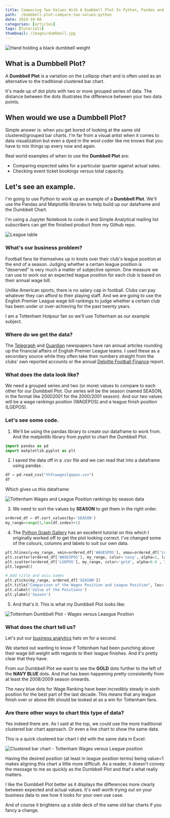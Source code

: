 ```yaml
---
title: Comparing Two Values With A Dumbbell Plot In Python, Pandas and Matplotlib
path:  /dumbbell-plot-compare-two-values-python
date: 2019-10-08
categories: [articles]
tags: [tutorials]
thumbnail: /images/dumbbell.jpg
---
```

![Hand holding a black dumbbell weight](/images/dumbbell.jpg)

## What is a Dumbbell Plot?

A **Dumbbell Plot** is a variation on the Lollipop chart and is often used as an alternative to the traditional clustered bar chart.

It's made up of dot plots with two or more grouped series of data. The distance between the dots illustrates the difference between your two data points.

## When would we use a Dumbbell Plot?

Simple answer is: when you get bored of looking at the same old clustered/grouped bar charts. I'm far from a visual artist when it comes to data visualization but even a dyed in the wool coder like me knows that you have to mix things up every now and again.

Real world examples of when to use the **Dumbbell Plot** are:

- Comparing expected sales for a particular quarter against actual sales.
- Checking event ticket bookings versus total capacity.

## Let's see an example.

I'm going to use Python to work up an example of a **Dumbbell Plot**. We'll use the Pandas and Matplotlib libraries to help build up our dataframe and the Dumbbell Chart.

I'm using a Jupyter Notebook to code in and Simple Analytical mailing list subscribers can get the finished product from my Github repo.

![League table](/images/_91301441_leaguetable.png)

### What's our business problem?

Football fans tie themselves up in knots over their club's league position at the end of a season. Judging whether a certain league position is "deserved" is very much a matter of subjective opinion. One measure we can use to work out an expected league position for each club is based on their annual wage bill.

Unlike American sports, there is no salary cap in football. Clubs can pay whatever they can afford to their playing staff. And we are going to use the English Premier League wage bill rankings to judge whether a certain club has been under or over-achieving for the past twenty years.

I am a Tottenham Hotpsur fan so we'll use Tottenham as our example subject.

### Where do we get the data?

The [Telegraph](https://www.telegraph.co.uk/) and [Guardian](https://www.theguardian.com/uk) newspapers have ran annual articles rounding up the financial affairs of English Premier League teams. I used these as a secondary source while they often take their numbers straight from the clubs' own reported accounts or the annual [Deloitte Football Finance](https://www2.deloitte.com/uk/en/pages/sports-business-group/articles/annual-review-of-football-finance.html) report.

### What does the data look like?

We need a grouped series and two (or more) values to compare to each other for our Dumbbell Plot. Our series will be the season (named SEASON, in the format like 20002001 for the 2000/2001 season). And our two values will be a wage rankings position (WAGEPOS) and a league finish position (LGEPOS).

### Let's see some code.

1) We'll be using the pandas library to create our dataframe to work from. And the matplotlib library from pyplot to chart the Dumbbell Plot.


```python
import pandas as pd
import matplotlib.pyplot as plt
```

2) I saved the data off in a .csv file and we can read that into a dataframe using pandas .

```python
df = pd.read_csv("thfcwageslgepos.csv")
df
```

Which gives us this dataframe:

![Tottenham Wages and League Position rankings by season data](/images/thfcwageslge_df.png)

3) We need to sort the values by **SEASON** to get them in the right order.

```python
ordered_df = df.sort_values(by='SEASON')
my_range=range(1,len(df.index)+1)
```
4) The [Python Graph Gallery](https://python-graph-gallery.com/184-lollipop-plot-with-2-groups/) has an excellent tutorial on this which I originally worked off to get the plot looking correct. I've changed some of the colours, columns and labels to suit our own data.

```python
plt.hlines(y=my_range, xmin=ordered_df['WAGESPOS'], xmax=ordered_df['LGEPOS'], color='grey', alpha=0.4)
plt.scatter(ordered_df['WAGESPOS'], my_range, color='navy', alpha=1, label='WAGESPOS')
plt.scatter(ordered_df['LGEPOS'], my_range, color='gold', alpha=0.8 , label='LGEPOS')
plt.legend()

# Add title and axis names
plt.yticks(my_range, ordered_df['SEASON'])
plt.title("Comparison of the Wages Position and League Position", loc='left')
plt.xlabel('Value of the Positions')
plt.ylabel('Season')
```

5) And that's it. This is what my Dumbbell Plot looks like:

![Tottenham Dumbbell Plot - Wages versus Leasgue Position](/images/thfcdumbbellplot.png)

### What does the chart tell us?

Let's put our [business analytics](/wtf-is-business-analytics/) hats on for a second.

We started out wanting to know if Tottenham had been punching above their wage bill weight with regards to their league finishes. And it's pretty clear that they have.

From our Dumbbell Plot we want to see the **GOLD** dots further to the left of the **NAVY BLUE** dots. And that has been happening pretty consistently from at least the 2008/2009 season onwards.

The navy blue dots for Wage Ranking have been incredibly steady in sixth position for the best part of the last decade. This means that any league finish over or above 6th should be looked at as a win for Tottenham fans.

### Are there other ways to chart this type of data?

Yes indeed there are. As I said at the top, we could use the more traditional clustered bar chart approach. Or even a line chart to show the same data.

This is a quick clustered bar chart I did with the same data in Excel:

![Clustered bar chart - Tottenham Wages versus League position](/images/thfcclustbar.png)

Having the desired position (at least in league position terms) being value=1 makes aligning this chart a little more difficult. As a reader, it doesn't  convey the message to me as quickly as the Dumbbell Plot and that's what really matters.

I like the Dumbbell Plot better as it displays the differences more clearly between expected and actual values. It's well worth trying out on your business data to see how it looks for your own use case.

And of course it brightens up a slide deck of the same old bar charts if you fancy a change.